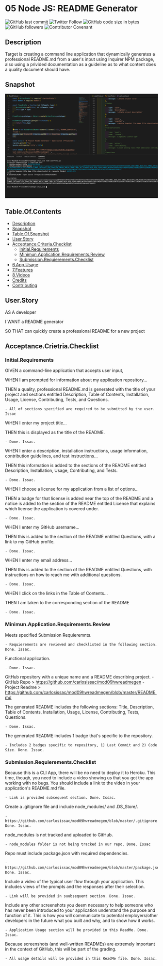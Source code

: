 # 05 Node JS: README Generator
![GitHub last commit](https://img.shields.io/github/last-commit/carlosissac/mod09hwreadmegen) ![Twitter Follow](https://img.shields.io/twitter/follow/zzzakk_cccrlss?style=social) ![GitHub code size in bytes](https://img.shields.io/github/languages/code-size/carlosissac/mod09hwreadmegen) ![GitHub followers](https://img.shields.io/github/followers/carlosissac?style=social) ![Contributor Covenant](https://img.shields.io/badge/Contributor%20Covenant-v2.0%20adopted-ff69b4.svg) 
## Description
Target is creating a command line application that dynamically generates a professional README.md from a user's input using Inquirer NPM package, also using a privided documentation as a guideline as to what content does a quality document should have.
## Snapshot
![image](./assets/console.jpg)
## Table.Of.Contents
* [Description](#Description)
* [Snapshot](#Snapshot)
* [Table.Of.Snapshot](#Table.Of.Snapshot)
* [User.Story](#User.Story)
* [Acceptance.Criteria.Checklist](#Acceptance.Criteria.Checklist)
    * [Initial.Requirements](#Initial.Requierements)
    * [Minimun.Application.Requirements.Review](#Minimun.Application.Requirements.Review)
    * [Submission.Requierements.Checklist](#Submission.Requierements.Checklist)
* [6.App.Usage](#5.App.Usage)
* [7.Features](#Features)
* [8.Videos](#Videos)
* [Credits](#Credits)
* [Contributing](#Contributing)
## User.Story 
AS A developer

I WANT a README generator

SO THAT can quickly create a professional README for a new project

## Acceptance.Crietria.Checklist
### Initial.Requirements
GIVEN a command-line application that accepts user input,

WHEN I am prompted for information about my application repository...

THEN a quality, professional README.md is generated with the title of your project and sections entitled Description, Table of Contents, Installation, Usage, License, Contributing, Tests, and Questions.

    - All of sections specified are required to be submitted by the user. Issac

WHEN I enter my project title...

THEN this is displayed as the title of the README.

    - Done. Issac.

WHEN I enter a description, installation instructions, usage information, contribution guidelines, and test instructions...

THEN this information is added to the sections of the README entitled Description, Installation, Usage, Contributing, and Tests.

    - Done. Issac.

WHEN I choose a license for my application from a list of options...

THEN a badge for that license is added near the top of the README and a notice is added to the section of the README entitled License that explains which license the application is covered under.

    - Done. Issac.

WHEN I enter my GitHub username...

THEN this is added to the section of the README entitled Questions, with a link to my GitHub profile.

    - Done. Issac.

WHEN I enter my email address...

THEN this is added to the section of the README entitled Questions, with instructions on how to reach me with additional questions.

    - Done. Issac.

WHEN I click on the links in the Table of Contents...

THEN I am taken to the corresponding section of the README

    - Done. Issac.

### Minimun.Application.Requirements.Review

Meets specified Submission Requieremnts.

    - Requierements are reviewed and checklisted in the following section. Done. Issac.

Functional application.

    - Done. Issac.

GitHub repository with a unique name and a README describing project.
    - GitHub Repo > https://github.com/carlosissac/mod09hwreadmegen
    - Project Readme > https://github.com/carlosissac/mod09hwreadmegen/blob/master/README.md

The generated README includes the following sections: Title, Description, Table of Contents, Installation, Usage, License, Contributing, Tests, Questions.

    - Done. Issac.

 The generated README includes 1 badge that's specific to the repository.

    - Includes 2 badges specific to repository, 1) Last Commit and 2) Code Size. Done. Issac.

### Submission.Requierements.Checklist 

Because this is a CLI App, there will be no need to deploy it to Heroku. This time, though, you need to include a video showing us that you got the app working with no bugs. You should include a link to the video in your application's README.md file.

    - Link is provided subsequent section. Done. Issac.

Create a .gitignore file and include node_modules/ and .DS_Store/.

    - https://github.com/carlosissac/mod09hwreadmegen/blob/master/.gitignore. Done. Issac.

node_modules is not tracked and uploaded to GitHub.

    - node_modules folder is not being tracked in our repo. Done. Issac

Repo must include package.json with required dependencies.

    - https://github.com/carlosissac/mod09hwreadmegen/blob/master/package.json. Done. Issac.

Include a video of the typical user flow through your application. This includes views of the prompts and the responses after their selection.

    - Link will be provided in suubsequent section. Done. Issac.

Include any other screenshots you deem necessary to help someone who has never been introduced to your application understand the purpose and function of it. This is how you will communicate to potential employers/other developers in the future what you built and why, and to show how it works.

    - Application Usage section will be provided in this ReadMe. Done. Issac.

Because screenshots (and well-written READMEs) are extremely important in the context of GitHub, this will be part of the grading.

    - All usage details will be provided in this ReadMe file. Done. Issac.